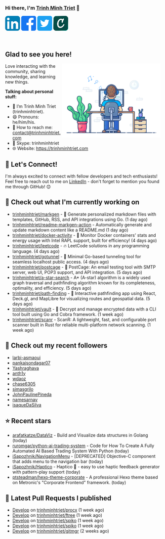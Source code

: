 ### Hi there, I'm <a href="https://trinhminhtriet.com" target="_blank" title="Trinh Minh Triet">Trinh Minh Triet</a> 👋

[![trinhminhtriet's LinkedIn Profile](images/linkedin.png)](https://linkedin.com/in/triet-trinh)
[![trinhminhtriet's Facebook Profile](images/facebook.png)](https://www.facebook.com/trinhminhtriet)
[![trinhminhtriet's X Profile](images/twitter.png)](https://x.com/trinhminhtriet)
[![trinhminhtriet's Credly Profile](images/credly.png)](https://www.credly.com/users/trinhminhtriet)

</br>

## Glad to see you here!

<img align="right" alt="Trinh Minh Triet" src="images/coding.gif" width="320px" />

Love interacting with the community, sharing knowledge, and learning new things.

**Talking about personal stuff:**

- 👨 I’m Trinh Minh Triet (trinhminhtriet).
- 😄 Pronouns: he/him/his.
- 📧 How to reach me: contact@trinhminhtriet.com
- 💬 Skype: trinhminhtriet
- 🌐 Website: https://trinhminhtriet.com

## 🤝 Let's Connect! 

I'm always excited to connect with fellow developers and tech enthusiasts! 
Feel free to reach out to me on [LinkedIn](https://linkedin.com/in/triet-trinh) - don't forget to mention you found me through GitHub! 😊

## 👷 Check out what I'm currently working on

- [trinhminhtriet/markgen](https://github.com/trinhminhtriet/markgen) - 📜 Generate personalized markdown files with templates, GitHub, RSS, and API integrations using Go. (1 day ago)
- [trinhminhtriet/readme-markgen-action](https://github.com/trinhminhtriet/readme-markgen-action) - Automatically generate and update markdown content like a README.md (1 day ago)
- [trinhminhtriet/docker-activity](https://github.com/trinhminhtriet/docker-activity) - 🚀 Monitor Docker containers' stats and energy usage with Intel RAPL support, built for efficiency! (4 days ago)
- [trinhminhtriet/leetcode](https://github.com/trinhminhtriet/leetcode) - 🔥 LeetCode solutions in any programming language. (4 days ago)
- [trinhminhtriet/gotunnel](https://github.com/trinhminhtriet/gotunnel) - 🚀 Minimal Go-based tunneling tool for seamless localhost public access. (4 days ago)
- [trinhminhtriet/postcage](https://github.com/trinhminhtriet/postcage) - 📧 PostCage: An email testing tool with SMTP server, web UI, POP3 support, and API integration. (5 days ago)
- [trinhminhtriet/a-star-search](https://github.com/trinhminhtriet/a-star-search) - A* (A-star) algorithm is a widely used graph traversal and pathfinding algorithm known for its completeness, optimality, and efficiency. (5 days ago)
- [trinhminhtriet/path-finding](https://github.com/trinhminhtriet/path-finding) - 🚀 Interactive pathfinding app using React, Deck.gl, and MapLibre for visualizing routes and geospatial data. (5 days ago)
- [trinhminhtriet/vault](https://github.com/trinhminhtriet/vault) - 🔐 Decrypt and manage encrypted data with a CLI tool built using Go and Cobra framework. (1 week ago)
- [trinhminhtriet/scanr](https://github.com/trinhminhtriet/scanr) - ScanR: A lightweight, fast, and configurable port scanner built in Rust for reliable multi-platform network scanning. (1 week ago)

## 👯 Check out my recent followers

- [larbi-asmaoui](https://github.com/larbi-asmaoui)
- [pankajsondagar07](https://github.com/pankajsondagar07)
- [Yashraghava](https://github.com/Yashraghava)
- [anth1y](https://github.com/anth1y)
- [wdaoz](https://github.com/wdaoz)
- [chase6305](https://github.com/chase6305)
- [simasgrilo](https://github.com/simasgrilo)
- [JohnPaulinePineda](https://github.com/JohnPaulinePineda)
- [namesarnav](https://github.com/namesarnav)
- [isaqueDaSilva](https://github.com/isaqueDaSilva)

## ⭐ Recent stars

- [arafatkatze/DataViz](https://github.com/arafatkatze/DataViz) - Build and Visualize data structures in Golang (today)
- [ruromgar/python-ai-trading-system](https://github.com/ruromgar/python-ai-trading-system) - Code for How To Create A Fully Automated AI Based Trading System With Python (today)
- [iSapozhnik/NavigationMenu](https://github.com/iSapozhnik/NavigationMenu) - [DEPRECATED] Objective-C component that adds menu to the navigation bar (today)
- [iSapozhnik/Haptico](https://github.com/iSapozhnik/Haptico) - Haptico 📳 - easy to use haptic feedback generator with pattern-play support (today)
- [ptsteadman/hexo-theme-corporate](https://github.com/ptsteadman/hexo-theme-corporate) - A professional Hexo theme based on Metronic's "Corporate Frontend" framework. (today)

## 🔨 Latest Pull Requests I published

- [Develop](https://github.com/trinhminhtriet/procx/pull/24) on [trinhminhtriet/procx](https://github.com/trinhminhtriet/procx) (1 week ago)
- [Develop](https://github.com/trinhminhtriet/ftree/pull/8) on [trinhminhtriet/ftree](https://github.com/trinhminhtriet/ftree) (1 week ago)
- [Develop](https://github.com/trinhminhtriet/spiko/pull/13) on [trinhminhtriet/spiko](https://github.com/trinhminhtriet/spiko) (1 week ago)
- [Develop](https://github.com/trinhminhtriet/spiko/pull/12) on [trinhminhtriet/spiko](https://github.com/trinhminhtriet/spiko) (1 week ago)
- [Develop](https://github.com/trinhminhtriet/gitmgr/pull/39) on [trinhminhtriet/gitmgr](https://github.com/trinhminhtriet/gitmgr) (2 weeks ago)